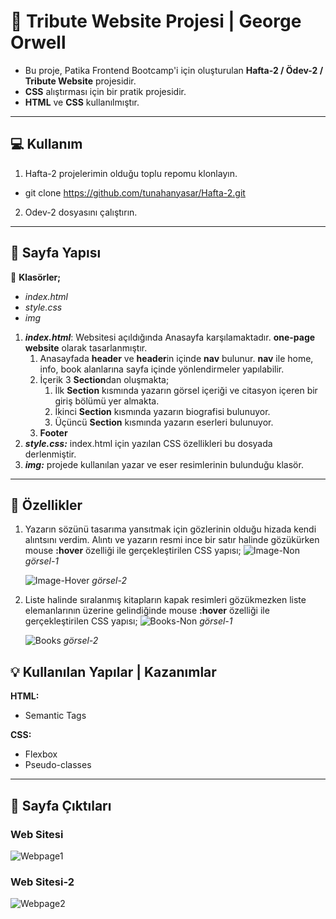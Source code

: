 # :closed_book: Tribute Website Projesi | George Orwell

* Bu proje, Patika Frontend Bootcamp'i için oluşturulan **Hafta-2 / Ödev-2 / Tribute Website** projesidir.
* **CSS** alıştırması için bir pratik projesidir.
* **HTML** ve **CSS** kullanılmıştır.
---

## :computer: Kullanım

1. Hafta-2 projelerimin olduğu toplu repomu klonlayın.
*   git clone https://github.com/tunahanyasar/Hafta-2.git
2. Odev-2 dosyasını çalıştırın.

---

## 📜 Sayfa Yapısı

:open_file_folder: **Klasörler;**
* *index.html*
* *style.css*
* *img*

1. ***index.html***: Websitesi açıldığında Anasayfa karşılamaktadır. **one-page website** olarak tasarlanmıştır. 
    1.  Anasayfada **header** ve **header**in içinde **nav** bulunur. **nav** ile home, info, book alanlarına sayfa içinde yönlendirmeler yapılabilir. 
    2.  İçerik 3 **Section**dan oluşmakta;
        1. İlk **Section** kısmında yazarın görsel içeriği ve citasyon içeren bir giriş bölümü yer almakta.
        2. İkinci **Section** kısmında yazarın biografisi bulunuyor.
        3. Üçüncü **Section** kısmında yazarın eserleri bulunuyor.
    3. **Footer**
3.  ***style.css:*** index.html için yazılan CSS özellikleri bu dosyada derlenmiştir. 
4. ***img:*** projede kullanılan yazar ve eser resimlerinin bulunduğu klasör.

---
## :star2: Özellikler

1. Yazarın sözünü tasarıma yansıtmak için gözlerinin olduğu hizada kendi alıntsını verdim. Alıntı ve yazarın resmi ince bir satır halinde gözükürken mouse **:hover** özelliği ile gerçekleştirilen CSS yapısı;
    ![Image-Non](./img-page/image-non.png)
            *görsel-1*

    ![Image-Hover](./img-page/img-hover.png)
            *görsel-2*

2. Liste halinde sıralanmış kitapların kapak resimleri gözükmezken liste elemanlarının üzerine gelindiğinde mouse **:hover** özelliği ile gerçekleştirilen CSS yapısı;
    ![Books-Non](./img-page/books-non.png)
            *görsel-1*

    ![Books](./img-page/books-hover.png)
            *görsel-2*

## 💡 Kullanılan Yapılar | Kazanımlar

**HTML:**
* Semantic Tags

**CSS:**
*  Flexbox
*  Pseudo-classes

---


## :paperclip: Sayfa Çıktıları
### Web Sitesi
![Webpage1](./img-page/webpage.png)

### Web Sitesi-2
![Webpage2](./img-page/webpage-2.png)



